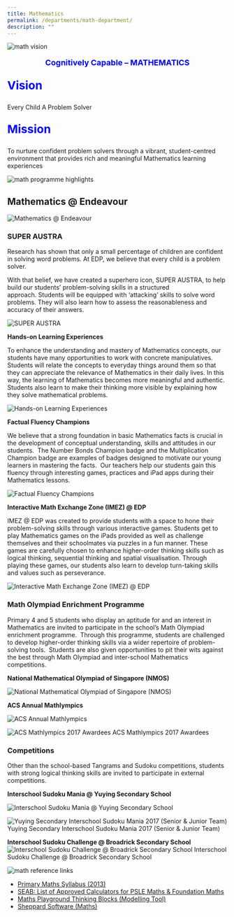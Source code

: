 ```yaml
---
title: Mathematics
permalink: /departments/math-department/
description: ""
---
```

![math vision](/images/math_vision.jpg)
<p style="text-align:center;font-size: 18px; color: blue; font-weight: bold;">Cognitively Capable – MATHEMATICS</p>


<p style="font-size: 26px; color: blue; font-weight: bold;">Vision</p>
Every Child A Problem Solver

<p style="font-size: 26px; color: blue; font-weight: bold;">Mission</p>
To nurture confident problem solvers through a vibrant, student-centred environment that provides rich and meaningful Mathematics learning experiences

![math programme highlights](/images/math_programme_highlights.jpg)

## Mathematics @ Endeavour

![Mathematics @ Endeavour](/images/Mathematics%20@%20Endeavour.png)

### **SUPER AUSTRA**

Research has shown that only a small percentage of children are confident in solving word problems. At EDP, we believe that every child is a problem solver.

With that belief, we have created a superhero icon, SUPER AUSTRA, to help build our students’ problem-solving skills in a structured approach. Students will be equipped with ‘attacking’ skills to solve word problems. They will also learn how to assess the reasonableness and accuracy of their answers.

![SUPER AUSTRA](/images/Super-Austra-1-724x1024.png)

**Hands-on Learning Experiences**

To enhance the understanding and mastery of Mathematics concepts, our students have many opportunities to work with concrete manipulatives. Students will relate the concepts to everyday things around them so that they can appreciate the relevance of Mathematics in their daily lives. In this way, the learning of Mathematics becomes more meaningful and authentic. Students also learn to make their thinking more visible by explaining how they solve mathematical problems.

![Hands-on Learning Experiences](/images/Hands-on%20Learning%20Experiences.png)

**Factual Fluency Champions**

We believe that a strong foundation in basic Mathematics facts is crucial in the development of conceptual understanding, skills and attitudes in our students.  The Number Bonds Champion badge and the Multiplication Champion badge are examples of badges designed to motivate our young learners in mastering the facts.  Our teachers help our students gain this fluency through interesting games, practices and iPad apps during their Mathematics lessons.

![Factual Fluency Champions](/images/Factual%20Fluency%20Champions.png)

**Interactive Math Exchange Zone (IMEZ) @ EDP**

IMEZ @ EDP was created to provide students with a space to hone their problem-solving skills through various interactive games. Students get to play Mathematics games on the iPads provided as well as challenge themselves and their schoolmates via puzzles in a fun manner. These games are carefully chosen to enhance higher-order thinking skills such as logical thinking, sequential thinking and spatial visualisation. Through playing these games, our students also learn to develop turn-taking skills and values such as perseverance.

![Interactive Math Exchange Zone (IMEZ) @ EDP](/images/Interactive%20Math%20Exchange%20Zone%20(IMEZ)%20@%20EDP.png)

### **Math Olympiad Enrichment Programme**

Primary 4 and 5 students who display an aptitude for and an interest in Mathematics are invited to participate in the school’s Math Olympiad enrichment programme.  Through this programme, students are challenged to develop higher-order thinking skills via a wider repertoire of problem-solving tools.  Students are also given opportunities to pit their wits against the best through Math Olympiad and inter-school Mathematics competitions.

**National Mathematical Olympiad of Singapore (NMOS)**

![National Mathematical Olympiad of Singapore (NMOS)](/images/Congratulations-NMOS-ACS-768x614.png)

**ACS Annual Mathlympics**

![ACS Annual Mathlympics](/images/Congratulations-NMOS-ACS-1-768x614.png)

![ACS Mathlympics 2017 Awardees](/images/ACS-Mathlympics-2017-1-768x573.png)
ACS Mathlympics 2017 Awardees

### **Competitions**

Other than the school-based Tangrams and Sudoku competitions, students with strong logical thinking skills are invited to participate in external competitions.

**Interschool Sudoku Mania @ Yuying Secondary School**

![Interschool Sudoku Mania @ Yuying Secondary School](/images/Interschool%20Sudoku%20Mania%20@%20Yuying%20Secondary%20School.png)

![Yuying Secondary Interschool Sudoku Mania 2017 (Senior & Junior Team)](/images/Yuying-2017-768x593.png)
Yuying Secondary Interschool Sudoku Mania 2017 (Senior & Junior Team)

**Interschool Sudoku Challenge @ Broadrick Secondary School**
![Interschool Sudoku Challenge @ Broadrick Secondary School](/images/Interschool%20Sudoku%20Challenge%20@%20Broadrick%20Secondary%20School.png)
Interschool Sudoku Challenge @ Broadrick Secondary School

![math reference links](/images/math_reference_links.jpg)

*   [Primary Maths Syllabus (2013)](/files/mathematics_syllabus_primary_1_to_6.pdf)
*   [SEAB: List of Approved Calculators for PSLE Maths & Foundation Maths](/files/guidelines_calculators.pdf)
*   [Maths Playground Thinking Blocks (Modelling Tool)](https://www.mathplayground.com/thinkingblocks.html)
*   [Sheppard Software (Maths)](http://www.sheppardsoftware.com/math.htm)